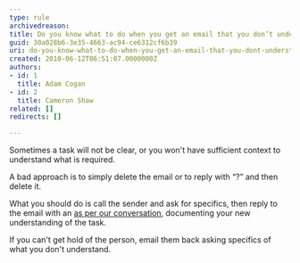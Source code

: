```yaml
---
type: rule
archivedreason: 
title: Do you know what to do when you get an email that you don’t understand?
guid: 30a028b6-3e35-4663-ac94-ce6312cf6b39
uri: do-you-know-what-to-do-when-you-get-an-email-that-you-dont-understand
created: 2010-06-12T06:51:07.0000000Z
authors:
- id: 1
  title: Adam Cogan
- id: 2
  title: Cameron Shaw
related: []
redirects: []

---
```


Sometimes a task will not be clear, or you won't have sufficient context to understand what is required.

A bad approach is to simply delete the email or to reply with “?” and then delete it.

<!--endintro-->

What you should do is call the sender and ask for specifics, then reply to the email with an [as per our conversation](/Pages/DoYouAlwaysSendAnAsPerOurConversationEmail.aspx), documenting your new understanding of the task.

If you can't get hold of the person, email them back asking specifics of what you don't understand.
